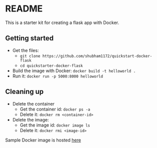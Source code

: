 # README
This is a starter kit for creating a flask app with Docker.

## Getting started
- Get the files:
	- `git clone https://github.com/shubham1172/quickstart-docker-flask`
	-  `cd quickstarter-docker-flask`
- Build the image with Docker: `docker build -t helloworld .`
- Run it: `docker run -p 5000:8000 helloworld`

## Cleaning up
* Delete the container
	* Get the container id: `docker ps -a`
	* Delete it: `docker rm <container-id>`
* Delete the image:
	* Get the image id: `docker image ls`
	* Delete it: `docker rmi <image-id>`


Sample Docker image is hosted [here](https://hub.docker.com/r/shubham1172/helloworld/)

